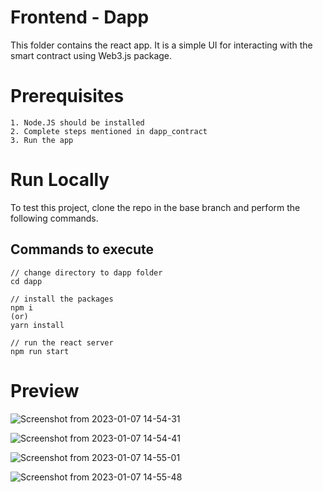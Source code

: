 # Frontend - Dapp

This folder contains the react app. It is a simple UI for interacting with the smart contract using Web3.js package.

# Prerequisites

```
1. Node.JS should be installed
2. Complete steps mentioned in dapp_contract
3. Run the app
```

# Run Locally

To test this project, clone the repo in the base branch and perform the following commands.

## Commands to execute

```
// change directory to dapp folder
cd dapp

// install the packages
npm i 
(or) 
yarn install

// run the react server
npm run start
```
# Preview

![Screenshot from 2023-01-07 14-54-31](https://user-images.githubusercontent.com/71686151/211189037-eca41846-cd1f-4909-8479-d6d5ab7e72a4.png)

![Screenshot from 2023-01-07 14-54-41](https://user-images.githubusercontent.com/71686151/211189042-1d74f757-1019-4ad9-89fb-7ed2fce65f62.png)

![Screenshot from 2023-01-07 14-55-01](https://user-images.githubusercontent.com/71686151/211189045-6e759a4b-a23b-4f0c-8080-035abdad3662.png)

![Screenshot from 2023-01-07 14-55-48](https://user-images.githubusercontent.com/71686151/211189049-50152190-8b66-4373-b189-741a9a4c795c.png)

